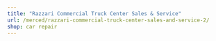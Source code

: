 ```yaml
---
title: "Razzari Commercial Truck Center Sales & Service"
url: /merced/razzari-commercial-truck-center-sales-and-service-2/
shop: car repair
---
```

